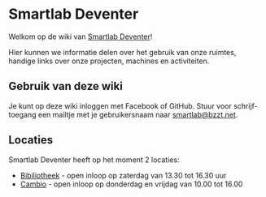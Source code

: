 <!-- TITLE: Smartlab Deventer -->

# Smartlab Deventer
Welkom op de wiki van [Smartlab Deventer](https://smartlabdeventer.nl)!

Hier kunnen we informatie delen over het gebruik van onze ruimtes, handige links over onze projecten, machines en activiteiten.

## Gebruik van deze wiki
Je kunt op deze wiki inloggen met Facebook of GitHub. Stuur voor schrijf-toegang een mailtje met je gebruikersnaam naar [smartlab@bzzt.net](mailto:smartlab@bzzt.net).
## Locaties
Smartlab Deventer heeft op het moment 2 locaties:

* [Bibiliotheek](bibliotheek) - open inloop op zaterdag van 13.30 tot 16.30 uur
* [Cambio](cambio) - open inloop op donderdag en vrijdag van 10.00 tot 16.00